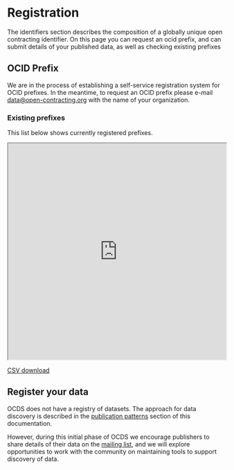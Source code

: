 

# Registration

<span class="lead">The identifiers section describes the composition of a globally unique open contracting identifier. On this page you can request an ocid prefix, and can submit details of your published data, as well as checking existing prefixes</span>

## OCID Prefix

We are in the process of establishing a self-service registration system for OCID prefixes. In the meantime, to request an OCID prefix please e-mail <a href="mailto:data@open-contracting.org">data@open-contracting.org</a> with the name of your organization.

### Existing prefixes

This list below shows currently registered prefixes.

<iframe src="https://docs.google.com/spreadsheets/d/1Am3gq0B77xN034-8hDjhb45wOuq-8qW6kGOdp40rN4M/pubhtml?gid=506986894&amp;single=true&amp;widget=true&amp;headers=false" width="100%" height="500"></iframe>

[CSV download](https://docs.google.com/spreadsheets/d/1Am3gq0B77xN034-8hDjhb45wOuq-8qW6kGOdp40rN4M/pub?gid=506986894&single=true&output=csv)

## Register your data

OCDS does not have a registry of datasets. The approach for data discovery is described in the [publication patterns](../../../implementation/hosting/) section of this documentation.

However, during this initial phase of OCDS we encourage publishers to share details of their data on the [mailing list](../../../support), and we will explore opportunities to work with the community on maintaining tools to support discovery of data.